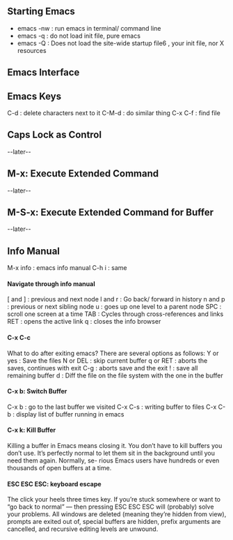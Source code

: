 ## Starting Emacs
* emacs -nw     : run emacs in terminal/ command line
* emacs -q      : do not load init file, pure emacs
* emacs -Q      : Does not load the site-wide startup file6 , your init file, nor X resources


## Emacs Interface


## Emacs Keys
C-d     : delete characters next to it
C-M-d   : do similar thing
C-x C-f : find file

## Caps Lock as Control
--later--

## M-x: Execute Extended Command
--later--

## M-S-x: Execute Extended Command for Buffer
--later--

## Info Manual
M-x info    : emacs info manual
C-h i       : same
#### Navigate through info manual
[ and ]     : previous and next node
l and r     : Go back/ forward in history
n and p     : previous or next sibling node
u           : goes up one level to a parent node
SPC         : scroll one screen at a time
TAB         : Cycles through cross-references and links
RET         : opens the active link
q           : closes the info browser

#### C-x C-c
What to do after exiting emacs? There are several options as follows:
Y or yes    : Save the files
N or DEL    : skip current buffer
q or RET    : aborts the saves, continues with exit
C-g         : aborts save and the exit
!           : save all remaining buffer
d           : Diff the file on the file system with the one in the buffer

#### C-x b: Switch Buffer
C-x b       : go to the last buffer we visited
C-x C-s     : writing buffer to files
C-x C-b     : display list of buffer running in emacs

#### C-x k: Kill Buffer
Killing a buffer in Emacs means closing it. You don’t have to kill buffers you don’t use. It’s perfectly normal to let them sit in the background until you need them again. Normally, se- rious Emacs users have hundreds or even thousands of open buffers at a time.

#### ESC ESC ESC: keyboard escape
The click your heels three times key. If you’re stuck somewhere or want to “go back to normal” — then pressing ESC ESC ESC will (probably) solve your problems.
All windows are deleted (meaning they’re hidden from view), prompts are exited out of, special buffers are hidden, prefix arguments are cancelled, and recursive editing levels are unwound.